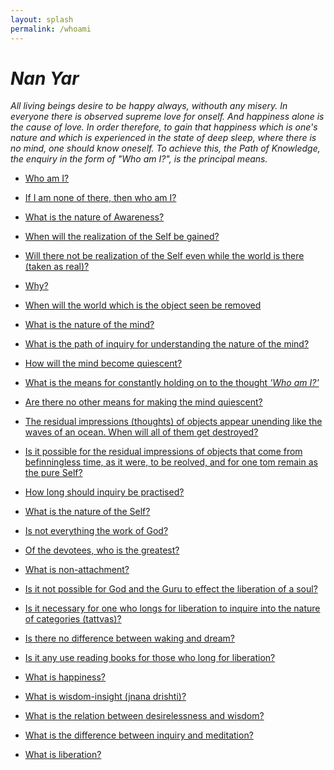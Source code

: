 ```yaml
---
layout: splash
permalink: /whoami
---
```

# _Nan Yar_

_All living beings desire to be happy always, withouth any misery. In everyone there is observed supreme love for onself.
And happiness alone is the cause of love. In order therefore, to gain that happiness which is one's nature and which is
experienced in the state of deep sleep, where there is no mind, one should know oneself. To achieve this, the Path of Knowledge,
the enquiry in the form of "Who am I?", is the principal means._


  * [Who am I?](/Question1)

  * [If I am none of there, then who am I?](/Question2.)

  * [What is the nature of Awareness?](/Question3)

  * [When will the realization of the Self be gained?](/Question4)

  * [Will there not be realization of the Self even while the world is there (taken as real)?](/Question5)

  * [Why?](/Question6)

  * [When will the world which is the object seen be removed](/Question7)

  * [What is the nature of the mind?](/Question8)

  * [What is the path of inquiry for understanding the nature of the mind?](Question9.md)

  * [How will the mind become quiescent?](Question10.md)

  * [What is the means for constantly holding on to the thought _'Who am I?'_](Question11.md)

  * [Are there no other means for making the mind quiescent?](Question12.md)

  * [The residual impressions (thoughts) of objects appear unending like the waves of an ocean. When will all of them get destroyed?](Question13.md)

  * [Is it possible for the residual impressions of objects that come from befinningless time, as it were, to be reolved, and for one tom remain as the pure Self?](Question14.md)

  * [How long should inquiry be practised?](Question15.md)

  * [What is the nature of the Self?](Question16.md)

  * [Is not everything the work of God?](Question17.md)

  * [Of the devotees, who is the greatest?](Question18.md)

  * [What is non-attachment?](Question19.md)

  * [Is it not possible for God and the Guru to effect the liberation of a soul?](Question20.md)

  * [Is it necessary for one who longs for liberation to inquire into the nature of categories (tattvas)?](Question21.md)

  * [Is there no difference between waking and dream?](Question22.md)

  * [Is it any use reading books for those who long for liberation?](Question23.md)

  * [What is happiness?](Question24.md)

  * [What is wisdom-insight (jnana drishti)?](Question25.md)

  * [What is the relation between desirelessness and wisdom?](Question26.md)

  * [What is the difference between inquiry and meditation?](Question27.md)

  * [What is liberation?](Question28.md)

